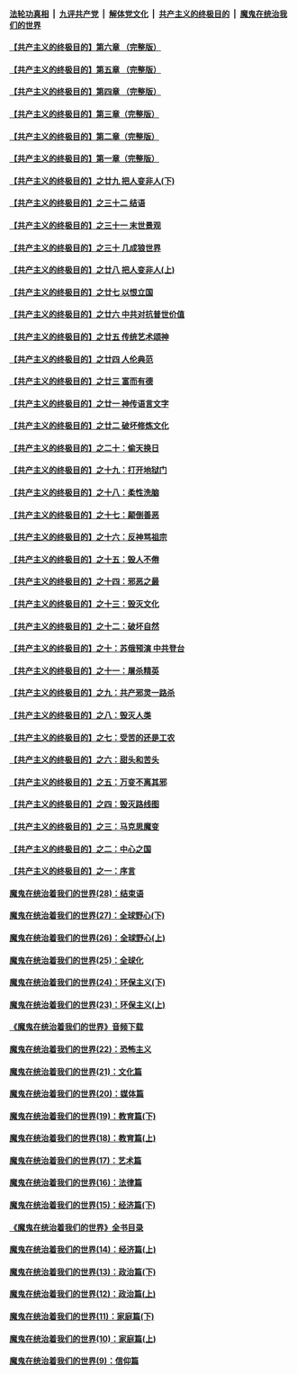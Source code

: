

####  [法轮功真相](../../../../basic/blob/master/README.md?t=06121331) &nbsp;|&nbsp; [九评共产党](../../../../9ping.md/blob/master/README.md?t=06121331) &nbsp;|&nbsp; [解体党文化](../../../../jtdwh.md/blob/master/README.md?t=06121331)  &nbsp;|&nbsp; [共产主义的终极目的](../../../../gczydzjmd.md/blob/master/README.md?t=06121331) &nbsp;|&nbsp; [魔鬼在统治我们的世界](../../../../mgztzwmdsj.md/blob/master/README.md?t=06121331) 

#### [【共产主义的终极目的】第六章 （完整版）](../pages/nsc422/n11428913.md?t=06121331) 

#### [【共产主义的终极目的】第五章 （完整版）](../pages/nsc422/n11428912.md?t=06121331) 

#### [【共产主义的终极目的】第四章 （完整版）](../pages/nsc422/n11428907.md?t=06121331) 

#### [【共产主义的终极目的】第三章（完整版）](../pages/nsc422/n11428848.md?t=06121331) 

#### [【共产主义的终极目的】第二章（完整版）](../pages/nsc422/n11428831.md?t=06121331) 

#### [【共产主义的终极目的】第一章（完整版）](../pages/nsc422/n11417651.md?t=06121331) 

#### [【共产主义的终极目的】之廿九 把人变非人(下)](../pages/nsc422/n11344140.md?t=06121331) 

#### [【共产主义的终极目的】之三十二 结语](../pages/nsc422/n11360535.md?t=06121331) 

#### [【共产主义的终极目的】之三十一 末世景观](../pages/nsc422/n11351129.md?t=06121331) 

#### [【共产主义的终极目的】之三十 几成狼世界](../pages/nsc422/n11348280.md?t=06121331) 

#### [【共产主义的终极目的】之廿八 把人变非人(上)](../pages/nsc422/n11340492.md?t=06121331) 

#### [【共产主义的终极目的】之廿七 以恨立国](../pages/nsc422/n11336944.md?t=06121331) 

#### [【共产主义的终极目的】之廿六 中共对抗普世价值](../pages/nsc422/n11324785.md?t=06121331) 

#### [【共产主义的终极目的】之廿五 传统艺术颂神](../pages/nsc422/n11296396.md?t=06121331) 

#### [【共产主义的终极目的】之廿四 人伦典范](../pages/nsc422/n11296397.md?t=06121331) 

#### [【共产主义的终极目的】之廿三 富而有德](../pages/nsc422/n11283598.md?t=06121331) 

#### [【共产主义的终极目的】之廿一 神传语言文字](../pages/nsc422/n11263265.md?t=06121331) 

#### [【共产主义的终极目的】之廿二 破坏修炼文化](../pages/nsc422/n11245728.md?t=06121331) 

#### [【共产主义的终极目的】之二十：偷天换日](../pages/nsc422/n11238846.md?t=06121331) 

#### [【共产主义的终极目的】之十九：打开地狱门](../pages/nsc422/n11206376.md?t=06121331) 

#### [【共产主义的终极目的】之十八：柔性洗脑](../pages/nsc422/n11199994.md?t=06121331) 

#### [【共产主义的终极目的】之十七：颠倒善恶](../pages/nsc422/n11179782.md?t=06121331) 

#### [【共产主义的终极目的】之十六：反神骂祖宗](../pages/nsc422/n11166798.md?t=06121331) 

#### [【共产主义的终极目的】之十五：毁人不倦](../pages/nsc422/n11166792.md?t=06121331) 

#### [【共产主义的终极目的】之十四：邪恶之最](../pages/nsc422/n11150249.md?t=06121331) 

#### [【共产主义的终极目的】之十三：毁灭文化](../pages/nsc422/n11135227.md?t=06121331) 

#### [【共产主义的终极目的】之十二：破坏自然](../pages/nsc422/n11135214.md?t=06121331) 

#### [【共产主义的终极目的】之十：苏俄预演 中共登台](../pages/nsc422/n11118424.md?t=06121331) 

#### [【共产主义的终极目的】之十一：屠杀精英](../pages/nsc422/n11118442.md?t=06121331) 

#### [【共产主义的终极目的】之九：共产邪灵一路杀](../pages/nsc422/n11114139.md?t=06121331) 

#### [【共产主义的终极目的】之八：毁灭人类](../pages/nsc422/n11108503.md?t=06121331) 

#### [【共产主义的终极目的】之七：受苦的还是工农](../pages/nsc422/n11101809.md?t=06121331) 

#### [【共产主义的终极目的】之六：甜头和苦头](../pages/nsc422/n11096971.md?t=06121331) 

#### [【共产主义的终极目的】之五：万变不离其邪](../pages/nsc422/n11091285.md?t=06121331) 

#### [【共产主义的终极目的】之四：毁灭路线图](../pages/nsc422/n11086284.md?t=06121331) 

#### [【共产主义的终极目的】之三：马克思魔变](../pages/nsc422/n11061941.md?t=06121331) 

#### [【共产主义的终极目的】之二：中心之国](../pages/nsc422/n11047728.md?t=06121331) 

#### [【共产主义的终极目的】之一：序言](../pages/nsc422/n11086077.md?t=06121331) 

#### [魔鬼在统治着我们的世界(28)：结束语](../pages/nsc422/n10936246.md?t=06121331) 

#### [魔鬼在统治着我们的世界(27)：全球野心(下)](../pages/nsc422/n10928319.md?t=06121331) 

#### [魔鬼在统治着我们的世界(26)：全球野心(上)](../pages/nsc422/n10900318.md?t=06121331) 

#### [魔鬼在统治着我们的世界(25)：全球化](../pages/nsc422/n10788205.md?t=06121331) 

#### [魔鬼在统治着我们的世界(24)：环保主义(下)](../pages/nsc422/n10695307.md?t=06121331) 

#### [魔鬼在统治着我们的世界(23)：环保主义(上)](../pages/nsc422/n10688613.md?t=06121331) 

#### [《魔鬼在统治着我们的世界》音频下载](../pages/nsc422/n10635553.md?t=06121331) 

#### [魔鬼在统治着我们的世界(22)：恐怖主义](../pages/nsc422/n10614727.md?t=06121331) 

#### [魔鬼在统治着我们的世界(21)：文化篇](../pages/nsc422/n10597706.md?t=06121331) 

#### [魔鬼在统治着我们的世界(20)：媒体篇](../pages/nsc422/n10586579.md?t=06121331) 

#### [魔鬼在统治着我们的世界(19)：教育篇(下)](../pages/nsc422/n10564808.md?t=06121331) 

#### [魔鬼在统治着我们的世界(18)：教育篇(上)](../pages/nsc422/n10526970.md?t=06121331) 

#### [魔鬼在统治着我们的世界(17)：艺术篇](../pages/nsc422/n10499093.md?t=06121331) 

#### [魔鬼在统治着我们的世界(16)：法律篇](../pages/nsc422/n10485969.md?t=06121331) 

#### [魔鬼在统治着我们的世界(15)：经济篇(下)](../pages/nsc422/n10469975.md?t=06121331) 

#### [《魔鬼在统治着我们的世界》全书目录](../pages/nsc422/n10464261.md?t=06121331) 

#### [魔鬼在统治着我们的世界(14)：经济篇(上)](../pages/nsc422/n10457370.md?t=06121331) 

#### [魔鬼在统治着我们的世界(13)：政治篇(下)](../pages/nsc422/n10448270.md?t=06121331) 

#### [魔鬼在统治着我们的世界(12)：政治篇(上)](../pages/nsc422/n10444576.md?t=06121331) 

#### [魔鬼在统治着我们的世界(11)：家庭篇(下)](../pages/nsc422/n10440961.md?t=06121331) 

#### [魔鬼在统治着我们的世界(10)：家庭篇(上)](../pages/nsc422/n10435448.md?t=06121331) 

#### [魔鬼在统治着我们的世界(9)：信仰篇](../pages/nsc422/n10432159.md?t=06121331) 

